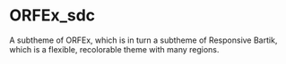 # ORFEx_sdc
A subtheme of ORFEx, which is in turn a subtheme of Responsive Bartik, which is a flexible, recolorable theme with many regions.
